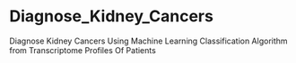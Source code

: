 # Diagnose_Kidney_Cancers
Diagnose Kidney Cancers Using Machine Learning Classification Algorithm from Transcriptome Profiles Of Patients
